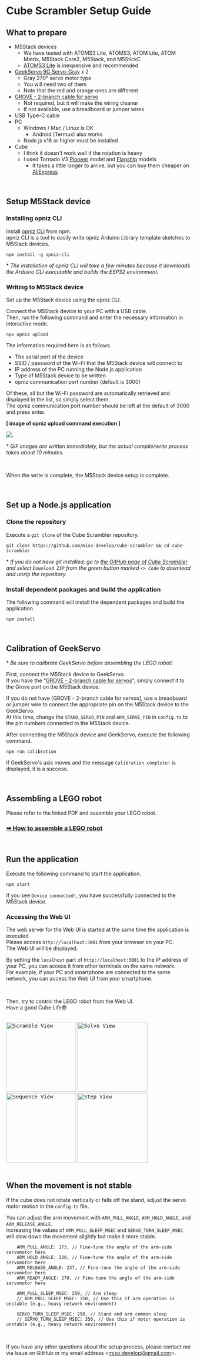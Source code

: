 # Cube Scrambler Setup Guide

## What to prepare

* M5Stack devices
	* We have tested with ATOMS3 Lite, ATOMS3, ATOM Lite, ATOM Matrix, M5Stack Core2, M5Stack, and M5StickC
	* [ATOMS3 Lite](https://www.switch-science.com/products/8778) is inexpensive and recommended
* [GeekServo 9G Servo-Gray](https://www.switch-science.com/products/6811) x 2
	* Gray 270° servo motor type
	* You will need two of them
	* Note that the red and orange ones are different
* [GROVE - 2-branch cable for servo](https://www.switch-science.com/products/1250)
	* Not required, but it will make the wiring cleaner
	* If not available, use a breadboard or jumper wires
* USB Type-C cable
* PC
	* Windows / Mac / Linux is OK
		* Android (Termux) also works
	* Node.js v18 or higher must be installed
* Cube
	* I think it doesn't work well if the rotation is heavy
	* I used Tornado V3 [Pioneer](https://store.tribox.com/products/detail.php?product_id=3499) model and [Flagship](https://store.tribox.com/products/detail.php?product_id=3498) models
		* It takes a little longer to arrive, but you can buy them cheaper on [AliExpress](https://ja.aliexpress.com/item/1005005486209524.html)

<br>



## Setup M5Stack device

### Installing opniz CLI

Install [opniz CLI](https://github.com/miso-develop/opniz-cli) from npm.  
opniz CLI is a tool to easily write opniz Arduino Library template sketches to M5Stack devices.  

```
npm install -g opniz-cli
```

\* *The installation of opniz CLI will take a few minutes because it downloads the Arduino CLI executable and builds the ESP32 environment.*  

### Writing to M5Stack device

Set up the M5Stack device using the opniz CLI.  

Connect the M5Stack device to your PC with a USB cable.  
Then, run the following command and enter the necessary information in interactive mode.  

```
npx opniz upload
```

The information required here is as follows.  

* The serial port of the device
* SSID / password of the Wi-Fi that the M5Stack device will connect to
* IP address of the PC running the Node.js application
* Type of M5Stack device to be written
* opniz communication port number (default is 3000)

Of these, all but the Wi-Fi password are automatically retrieved and displayed in the list, so simply select them.  
The opniz communication port number should be left at the default of 3000 and press enter.  

**[ image of opniz upload command execution ]**

![.](https://user-images.githubusercontent.com/22117028/148371155-569e2ae3-7655-4c5c-a38f-4d13dd1ada4b.gif)

\* *GIF images are written immediately, but the actual compile/write process takes about 10 minutes.*  



<br>

When the write is complete, the M5Stack device setup is complete.  

<br>



## Set up a Node.js application

### Clone the repository

Execute a `git clone` of the Cube Scrambler repository.  

```
git clone https://github.com/miso-develop/cube-scrambler && cd cube-scrambler
```

\* *If you do not have git installed, go to [the GitHub page of Cube Scrambler](https://github.com/miso-develop/cube-scrambler) and select `Download ZIP` from the green button marked `<> Code` to download and unzip the repository.*  

### Install dependent packages and build the application

The following command will install the dependent packages and build the application.  

```
npm install
```

<br>



## Calibration of GeekServo

\* *Be sure to calibrate GeekServo before assembling the LEGO robot!*  

First, connect the M5Stack device to GeekServo.  
If you have the "[GROVE - 2-branch cable for servos](https://www.switch-science.com/products/1250)", simply connect it to the Grove port on the M5Stack device.  

If you do not have [GROVE - 2-branch cable for servos], use a breadboard or jumper wire to connect the appropriate pin on the M5Stack device to the GeekServo.  
At this time, change the `STAND_SERVO_PIN` and `ARM_SERVE_PIN` in `config.ts` to the pin numbers connected to the M5Stack device.  

After connecting the M5Stack device and GeekServo, execute the following command.  

```
npm run calibration
```

If GeekServo's axis moves and the message `Calibration complete!` is displayed, it is a success.  

<br>



## Assembling a LEGO robot

Please refer to the linked PDF and assemble your LEGO robot.  

### [➡ How to assemble a LEGO robot](https://drive.google.com/file/d/1LfaUZmzZbCQRWulfV_bqecyGe_8wCMht/view)

<br>



## Run the application

Execute the following command to start the application.  

```
npm start
```

If you see `Device connected!`, you have successfully connected to the M5Stack device.  

### Accessing the Web UI

The web server for the Web UI is started at the same time the application is executed.  
Please access `http://localhost:3001` from your browser on your PC.  
The Web UI will be displayed.  

By setting the `localhost` part of `http://localhost:3001` to the IP address of your PC, you can access it from other terminals on the same network.  
For example, if your PC and smartphone are connected to the same network, you can access the Web UI from your smartphone.  

<br>

Then, try to control the LEGO robot from the Web UI.  
Have a good Cube Life😎  

<br>
<div>
	<kbd><img src="https://user-images.githubusercontent.com/22117028/263659725-6e6f6cd5-cea7-4629-ba0a-662ed955a02c.png" alt="Scramble View" width="190" /></kbd>
	<kbd><img src="https://user-images.githubusercontent.com/22117028/263655815-e07282b3-cc23-4e87-8fc7-ea9e40f1d863.gif" alt="Solve View" width="190" /></kbd>
	<kbd><img src="https://user-images.githubusercontent.com/22117028/263659860-5524fe7c-0ab7-4d0b-ab5e-76ce0994cf4e.png" alt="Sequence View" width="190" /></kbd>
	<kbd><img src="https://user-images.githubusercontent.com/22117028/263659958-84a703b9-3985-432b-bebd-af919df81cbf.png" alt="Step View" width="190" /></kbd>
</div>
<br>



## When the movement is not stable
If the cube does not rotate vertically or falls off the stand, adjust the servo motor motion in the `config.ts` file.  

You can adjust the arm movement with `ARM_PULL_ANGLE`, `ARM_HOLD_ANGLE`, and `ARM_RELEASE_ANGLE`.  
Increasing the values of `ARM_PULL_SLEEP_MSEC` and `SERVO_TURN_SLEEP_MSEC` will slow down the movement slightly but make it more stable.  

```ts: config.ts
	ARM_PULL_ANGLE: 173, // Fine-tune the angle of the arm-side servomotor here
	ARM_HOLD_ANGLE: 220, // Fine-tune the angle of the arm-side servomotor here
	ARM_RELEASE_ANGLE: 237, // Fine-tune the angle of the arm-side servomotor here
	ARM_READY_ANGLE: 270, // Fine-tune the angle of the arm-side servomotor here
	
	ARM_PULL_SLEEP_MSEC: 250, // Arm sleep
	// ARM_PULL_SLEEP_MSEC: 350, // Use this if arm operation is unstable (e.g., heavy network environment)
	
	SERVO_TURN_SLEEP_MSEC: 250, // Stand and arm common sleep
	// SERVO_TURN_SLEEP_MSEC: 350, // Use this if motor operation is unstable (e.g., heavy network environment)
```

<br>

If you have any other questions about the setup process, please contact me via Issue on GitHub or my email address <<miso.develop@gmail.com>>.  
